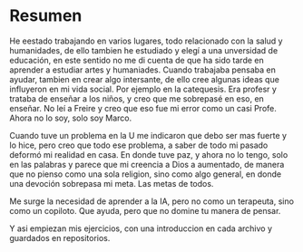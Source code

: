 # Resumen 

He eestado trabajando en varios lugares, todo relacionado con la salud y humanidades, de ello tambien he estudiado y elegí a una unversidad de educación, en este sentido no me di cuenta de que ha sido tarde en aprender a estudiar artes y humaniades. Cuando trabajaba pensaba en ayudar, tambien en crear algo intersante, de ello cree algunas ideas que influyeron en mi vida social. Por ejemplo en la catequesis. Era profesr y trataba de enseñar a los niños, y creo que me sobrepasé en eso, en enseñar. No leí a Freire y creo que eso fue mi error como un casi Profe. Ahora no lo soy, solo soy Marco. 

Cuando tuve un problema en la U me indicaron que debo ser mas fuerte y lo hice, pero creo que todo ese problema, a saber de todo mi pasado deformó mi realidad en casa. En donde tuve paz, y ahora no lo tengo, solo en las palabras y parece que mi creencia a Dios a aumentado, de manera que no pienso como una sola religion, sino como algo general, en donde una devoción sobrepasa mi meta. Las metas de todos. 

Me surge la necesidad de aprender a la IA, pero no como un terapeuta, sino como un copiloto. Que ayuda, pero que no domine tu manera de pensar. 

Y asi empiezan mis ejercicios, con una introduccion en cada archivo y guardados en repositorios. 


